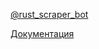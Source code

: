[@rust_scraper_bot](https://t.me/rust_scraper_bot)

[Документация](https://nikita55612.github.io/RustScraperBot/)
